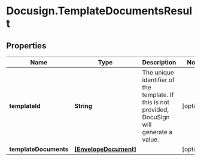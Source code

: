 # Docusign.TemplateDocumentsResult

## Properties
Name | Type | Description | Notes
------------ | ------------- | ------------- | -------------
**templateId** | **String** | The unique identifier of the template. If this is not provided, DocuSign will generate a value.  | [optional] 
**templateDocuments** | [**[EnvelopeDocument]**](EnvelopeDocument.md) |  | [optional] 


